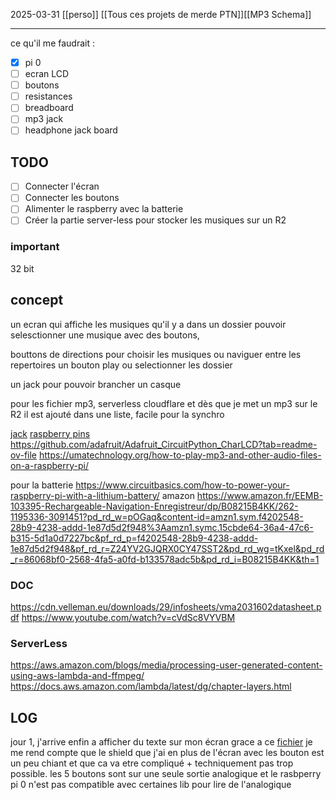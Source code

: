 2025-03-31
[[perso]] [[Tous ces projets de merde PTN]][[MP3 Schema]]

---

ce qu'il me faudrait :
- [x] pi 0
- [ ] ecran LCD
- [ ] boutons
- [ ] resistances
- [ ] breadboard
- [ ] mp3 jack
- [ ] headphone jack board
## TODO
- [ ] Connecter l'écran
- [ ] Connecter les boutons
- [ ] Alimenter le raspberry avec la batterie
- [ ] Créer la partie server-less pour stocker les musiques sur un R2

### important
32 bit

## concept 
un ecran qui affiche les musiques qu'il y a dans un dossier
pouvoir selesctionner une musique avec des boutons,

bouttons de directions pour choisir les musiques ou naviguer entre les repertoires
un bouton play ou selectionner les dossier

un jack pour pouvoir brancher un casque

pour les fichier mp3, serverless cloudflare et dès que je met un mp3 sur le R2 il est ajouté dans une liste, facile pour la synchro


[jack](https://forums.raspberrypi.com/viewtopic.php?t=127585)
[raspberry pins](https://www.etechnophiles.com/raspberry-pi-zero-gpio-pinout-specifications-programming-language/)
https://github.com/adafruit/Adafruit_CircuitPython_CharLCD?tab=readme-ov-file
https://umatechnology.org/how-to-play-mp3-and-other-audio-files-on-a-raspberry-pi/

pour la batterie
https://www.circuitbasics.com/how-to-power-your-raspberry-pi-with-a-lithium-battery/
amazon
https://www.amazon.fr/EEMB-103395-Rechargeable-Navigation-Enregistreur/dp/B08215B4KK/262-1195336-3091451?pd_rd_w=pOGaq&content-id=amzn1.sym.f4202548-28b9-4238-addd-1e87d5d2f948%3Aamzn1.symc.15cbde64-36a4-47c6-b315-5d1a0d7227bc&pf_rd_p=f4202548-28b9-4238-addd-1e87d5d2f948&pf_rd_r=Z24YV2GJQRX0CY47SST2&pd_rd_wg=tKxel&pd_rd_r=86068bf0-2568-4fa5-a0fd-b133578adc5b&pd_rd_i=B08215B4KK&th=1


### DOC

https://cdn.velleman.eu/downloads/29/infosheets/vma2031602datasheet.pdf
https://www.youtube.com/watch?v=cVdSc8VYVBM

### ServerLess 
https://aws.amazon.com/blogs/media/processing-user-generated-content-using-aws-lambda-and-ffmpeg/
https://docs.aws.amazon.com/lambda/latest/dg/chapter-layers.html


## LOG
jour 1, j'arrive enfin a afficher du texte sur mon écran grace a ce [fichier](https://cdn.velleman.eu/downloads/29/infosheets/vma203_scheme.pdf) 
je me rend compte que le shield que j'ai en plus de l'écran avec les bouton est un peu chiant et que ca va etre compliqué + techniquement pas trop possible. les 5 boutons sont sur une seule sortie analogique et le rasbperry pi 0 n'est pas compatible avec certaines lib pour lire de l'analogique



